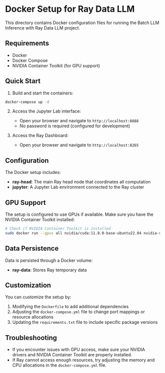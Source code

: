 # Docker Setup for Ray Data LLM

This directory contains Docker configuration files for running the Batch LLM Inference with Ray Data LLM project.

## Requirements

- Docker
- Docker Compose
- NVIDIA Container Toolkit (for GPU support)

## Quick Start

1. Build and start the containers:

```bash
docker-compose up -d
```

2. Access the Jupyter Lab interface:
   - Open your browser and navigate to `http://localhost:8888`
   - No password is required (configured for development)

3. Access the Ray Dashboard:
   - Open your browser and navigate to `http://localhost:8265`

## Configuration

The Docker setup includes:

- **ray-head**: The main Ray head node that coordinates all computation
- **jupyter**: A Jupyter Lab environment connected to the Ray cluster

## GPU Support

The setup is configured to use GPUs if available. Make sure you have the NVIDIA Container Toolkit installed:

```bash
# Check if NVIDIA Container Toolkit is installed
sudo docker run --gpus all nvidia/cuda:11.8.0-base-ubuntu22.04 nvidia-smi
```

## Data Persistence

Data is persisted through a Docker volume:

- **ray-data**: Stores Ray temporary data

## Customization

You can customize the setup by:

1. Modifying the `Dockerfile` to add additional dependencies
2. Adjusting the `docker-compose.yml` file to change port mappings or resource allocations
3. Updating the `requirements.txt` file to include specific package versions

## Troubleshooting

- If you encounter issues with GPU access, make sure your NVIDIA drivers and NVIDIA Container Toolkit are properly installed.
- If Ray cannot access enough resources, try adjusting the memory and CPU allocations in the `docker-compose.yml` file. 